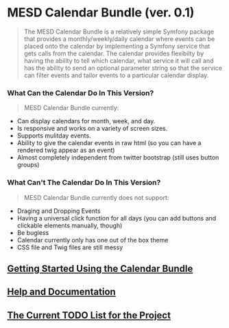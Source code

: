 MESD Calendar Bundle (ver. 0.1)
===============================
> The MESD Calendar Bundle is a relatively simple Symfony package that provides a monthly/weekly/daily calendar where events can be placed onto the calendar by implementing a Symfony service that gets calls from the calendar.  The calendar provides flexibilty by having the ability to tell which calendar, what service it will call and has the ability to send an optional parameter string so that the service can filter events and tailor events to a particular calendar display.

### What Can the Calendar Do In This Version?
> MESD Calendar Bundle currently:
* Can display calendars for month, week, and day.
* Is responsive and works on a variety of screen sizes.
* Supports mulitday events.
* Ability to give the calendar events in raw html (so you can have a rendered twig appear as an event)
* Almost completely independent from twitter bootstrap (still uses button groups)

### What Can't The Calendar Do In This Version?
> MESD Calendar Bundle currently does not support:
* Draging and Dropping Events
* Having a universal click function for all days (you can add buttons and clickable elements manually, though)
* Be bugless 
* Calendar currently only has one out of the box theme
* CSS file and Twig files are still messy

## [Getting Started Using the Calendar Bundle](Resources/doc/getting_started.md)
## [Help and Documentation](Resources/doc/table_of_contents.md)
## [The Current TODO List for the Project](Resources/doc/todo.md)

